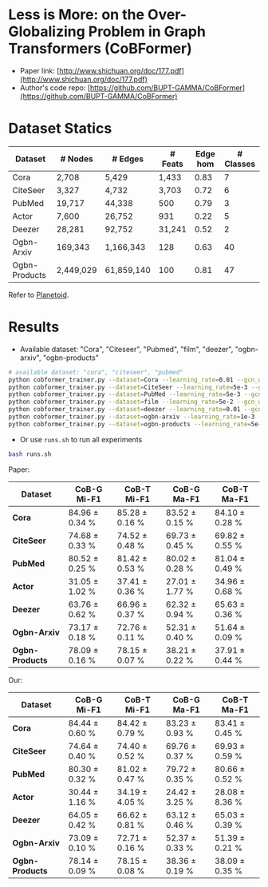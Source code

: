 # Less is More: on the Over-Globalizing Problem in Graph Transformers (CoBFormer)

- Paper link: [http://www.shichuan.org/doc/177.pdf](http://www.shichuan.org/doc/177.pdf)
- Author's code repo: [https://github.com/BUPT-GAMMA/CoBFormer](https://github.com/BUPT-GAMMA/CoBFormer)

# Dataset Statics

| Dataset       | # Nodes   | # Edges    | # Feats | Edge hom | # Classes |
|---------------|-----------|------------|---------|----------|-----------|
| Cora          | 2,708     | 5,429      | 1,433   | 0.83     | 7         |
| CiteSeer      | 3,327     | 4,732      | 3,703   | 0.72     | 6         |
| PubMed        | 19,717    | 44,338     | 500     | 0.79     | 3         |
| Actor         | 7,600     | 26,752     | 931     | 0.22     | 5         |
| Deezer        | 28,281    | 92,752     | 31,241  | 0.52     | 2         |
| Ogbn-Arxiv    | 169,343   | 1,166,343  | 128     | 0.63     | 40        |
| Ogbn-Products | 2,449,029 | 61,859,140 | 100     | 0.81     | 47        |

Refer to [Planetoid](https://gammagl.readthedocs.io/en/latest/api/gammagl.datasets.html#gammagl.datasets.Planetoid).

# Results

- Available dataset: "Cora", "Citeseer", "Pubmed", "film", "deezer", "ogbn-arxiv", "ogbn-products"

```bash
# available dataset: "cora", "citeseer", "pubmed"
python cobformer_trainer.py --dataset=Cora --learning_rate=0.01 --gcn_wd=1e-3 --weight_decay=5e-5 --gcn_type=1 --gcn_layers=2 --n_patch=112 --use_patch_attn --alpha=0.7 --tau=0.3 --gpu_id=3
python cobformer_trainer.py --dataset=CiteSeer --learning_rate=5e-3 --gcn_wd=1e-2 --weight_decay=5e-5 --gcn_type=1 --gcn_layers=2 --n_patch=144 --use_patch_attn --alpha=0.8 --tau=0.7 --gpu_id=3
python cobformer_trainer.py --dataset=PubMed --learning_rate=5e-3 --gcn_wd=1e-3 --weight_decay=1e-3 --gcn_type=1 --gcn_layers=2 --n_patch=224 --use_patch_attn --alpha=0.7 --tau=0.3 --gpu_id=3
python cobformer_trainer.py --dataset=film --learning_rate=5e-2 --gcn_wd=1e-4 --weight_decay=1e-3 --gcn_type=1 --gcn_layers=2 --n_patch=112 --use_patch_attn --alpha=0.7 --tau=0.9 --gpu_id=3
python cobformer_trainer.py --dataset=deezer --learning_rate=0.01 --gcn_wd=1e-3 --weight_decay=5e-4 --gcn_type=1 --gcn_layers=2 --n_patch=224 --use_patch_attn --alpha=0.8 --tau=0.9 --gpu_id=3
python cobformer_trainer.py --dataset=ogbn-arxiv --learning_rate=1e-3 --weight_decay=0. --gcn_use_bn --gcn_type=2 --gcn_layers=3 --n_patch=2048 --use_patch_attn --alpha=0.9 --tau=0.9 --gpu_id=3
python cobformer_trainer.py --dataset=ogbn-products --learning_rate=5e-4 --weight_decay=0. --gcn_type=2 --gcn_layers=3 --gcn_use_bn --n_patch=8192 --use_patch_attn --batch_size=150000 --alpha=0.9 --tau=0.7 --gpu_id=3
```

- Or use `runs.sh` to run all experiments

```bash
bash runs.sh
```

Paper:

| Dataset           | CoB-G Mi-F1    | CoB-T Mi-F1    | CoB-G Ma-F1    | CoB-T Ma-F1    |
|-------------------|----------------|----------------|----------------|----------------|
| **Cora**          | 84.96 ± 0.34 % | 85.28 ± 0.16 % | 83.52 ± 0.15 % | 84.10 ± 0.28 % |
| **CiteSeer**      | 74.68 ± 0.33 % | 74.52 ± 0.48 % | 69.73 ± 0.45 % | 69.82 ± 0.55 % |
| **PubMed**        | 80.52 ± 0.25 % | 81.42 ± 0.53 % | 80.02 ± 0.28 % | 81.04 ± 0.49 % |
| **Actor**         | 31.05 ± 1.02 % | 37.41 ± 0.36 % | 27.01 ± 1.77 % | 34.96 ± 0.68 % |
| **Deezer**        | 63.76 ± 0.62 % | 66.96 ± 0.37 % | 62.32 ± 0.94 % | 65.63 ± 0.36 % |
| **Ogbn-Arxiv**    | 73.17 ± 0.18 % | 72.76 ± 0.11 % | 52.31 ± 0.40 % | 51.64 ± 0.09 % |
| **Ogbn-Products** | 78.09 ± 0.16 % | 78.15 ± 0.07 % | 38.21 ± 0.22 % | 37.91 ± 0.44 % |

Our:

| Dataset           | CoB-G Mi-F1    | CoB-T Mi-F1    | CoB-G Ma-F1    | CoB-T Ma-F1    |
|-------------------|----------------|----------------|----------------|----------------|
| **Cora**          | 84.44 ± 0.60 % | 84.42 ± 0.79 % | 83.23 ± 0.93 % | 83.41 ± 0.45 % |
| **CiteSeer**      | 74.64 ± 0.40 % | 74.40 ± 0.52 % | 69.76 ± 0.37 % | 69.93 ± 0.59 % |
| **PubMed**        | 80.30 ± 0.32 % | 81.02 ± 0.47 % | 79.72 ± 0.35 % | 80.66 ± 0.52 % |
| **Actor**         | 30.44 ± 1.16 % | 34.19 ± 4.05 % | 24.42 ± 3.25 % | 28.08 ± 8.36 % |
| **Deezer**        | 64.05 ± 0.42 % | 66.62 ± 0.81 % | 63.12 ± 0.46 % | 65.03 ± 0.39 % |
| **Ogbn-Arxiv**    | 73.09 ± 0.10 % | 72.71 ± 0.16 % | 52.37 ± 0.33 % | 51.39 ± 0.21 % |
| **Ogbn-Products** | 78.14 ± 0.09 % | 78.15 ± 0.08 % | 38.36 ± 0.19 % | 38.09 ± 0.35 % |


